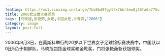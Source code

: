 ```yaml
---
featimg: https://ws1.sinaimg.cn/large/7bb8bd97gy1fx7bbr5ew8j20fa0a775u.jpg
title: 2006女足世青赛颁奖
tags: [马晓旭,张艳茹,女足,中国女足,世青赛,"2006"]
category: image
layout: post-full
---
```


2006年9月3日，在莫斯科举行的20岁以下世界女子足球锦标赛决赛中，中国队以0比5负于朝鲜队，马晓旭包揽金球奖和金靴奖，门将张艳茹斩获银球奖。